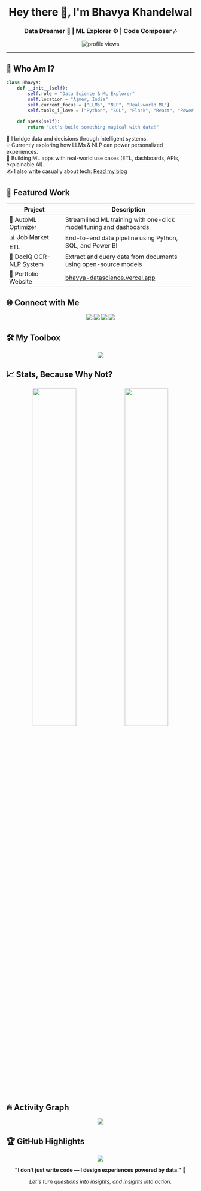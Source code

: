 <h1 align="center">Hey there 👋, I'm Bhavya Khandelwal</h1>
<h3 align="center">Data Dreamer 🧠 | ML Explorer ⚙️ | Code Composer 🎶</h3>

<p align="center">
  <img src="https://komarev.com/ghpvc/?username=terminator2299&label=Profile+Views&color=blueviolet&style=flat-square" alt="profile views" />
</p>

---

## 🧩 Who Am I?

```python
class Bhavya:
    def __init__(self):
        self.role = "Data Science & ML Explorer"
        self.location = "Ajmer, India"
        self.current_focus = ["LLMs", "NLP", "Real-world ML"]
        self.tools_i_love = ["Python", "SQL", "Flask", "React", "Power BI"]
    
    def speak(self):
        return "Let's build something magical with data!"
```

📌 I bridge data and decisions through intelligent systems.  
💡 Currently exploring how LLMs & NLP can power personalized experiences.  
🎯 Building ML apps with real-world use cases (ETL, dashboards, APIs, explainable AI).  
✍️ I also write casually about tech: [Read my blog](https://bhavya-datascience.vercel.app)

## 📁 Featured Work

| Project | Description |
|---------|-------------|
| 🧠 AutoML Optimizer | Streamlined ML training with one-click model tuning and dashboards |
| 📊 Job Market ETL | End-to-end data pipeline using Python, SQL, and Power BI |
| 🧾 DocIQ OCR-NLP System | Extract and query data from documents using open-source models |
| 🧰 Portfolio Website | [bhavya-datascience.vercel.app](https://bhavya-datascience.vercel.app) |

## 🌐 Connect with Me

<p align="center">
  <a href="https://x.com/bhavya2299"><img src="https://img.shields.io/badge/X-1DA1F2?style=for-the-badge&logo=twitter&logoColor=white" /></a>
  <a href="https://instagram.com/bhavya__khandelwal"><img src="https://img.shields.io/badge/Instagram-E4405F?style=for-the-badge&logo=instagram&logoColor=white" /></a>
  <a href="https://leetcode.com/bhavya_3549"><img src="https://img.shields.io/badge/LeetCode-FFA116?style=for-the-badge&logo=leetcode&logoColor=black" /></a>
  <a href="mailto:bhavya.code18@gmail.com"><img src="https://img.shields.io/badge/Gmail-D14836?style=for-the-badge&logo=gmail&logoColor=white" /></a>
</p>

## 🛠️ My Toolbox

<p align="center">
  <img src="https://skillicons.dev/icons?i=python,mysql,react,flask,django,pytorch,tensorflow,docker,git,github,vscode,figma,linux" />
</p>

## 📈 Stats, Because Why Not?

<div align="center">
  <img src="https://github-readme-stats.vercel.app/api?username=terminator2299&show_icons=true&theme=gruvbox&hide_border=true" width="48%"/>
  <img src="https://github-readme-stats.vercel.app/api/top-langs/?username=terminator2299&layout=compact&theme=gruvbox&hide_border=true" width="48%"/>
</div>

## 🔥 Activity Graph

<p align="center">
  <img src="https://github-readme-activity-graph.vercel.app/graph?username=terminator2299&theme=rogue&hide_border=true" />
</p>

## 🏆 GitHub Highlights

<p align="center">
  <img src="https://github-profile-trophy.vercel.app/?username=terminator2299&theme=onedark&no-frame=true&margin-w=15" />
</p>

<p align="center">
  <b>"I don't just write code — I design experiences powered by data."</b> 🚀
</p>

<p align="center">
  <i>Let's turn questions into insights, and insights into action.</i>
</p>
